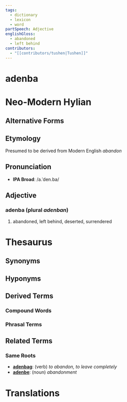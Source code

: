 ```yaml
---
tags:
  - dictionary
  - lexicon
  - word
partSpeech: Adjective
englishGloss:
  - abandoned
  - left behind
contributors:
  - "[[contributors/tushen|Tushen]]"
---
```

# adenba

# Neo-Modern Hylian
## Alternative Forms

## Etymology
Presumed to be derived from Modern English *abandon*

## Pronunciation
- **IPA Broad**: /a.ˈden.ba/

## Adjective

### adenba (plural *adenban*)
1. abandoned, left behind, deserted, surrendered

# Thesaurus
## Synonyms

## Hyponyms

## Derived Terms

### Compound Words
### Phrasal Terms

## Related Terms

### Same Roots
- [**adenbag**](lexicon/lexemes/a/adenbag.md): (verb) *to abandon, to leave completely*
- **[adenbe](lexicon/lexemes/a/adenbe.md)**: (noun) *abandonment*
# Translations

